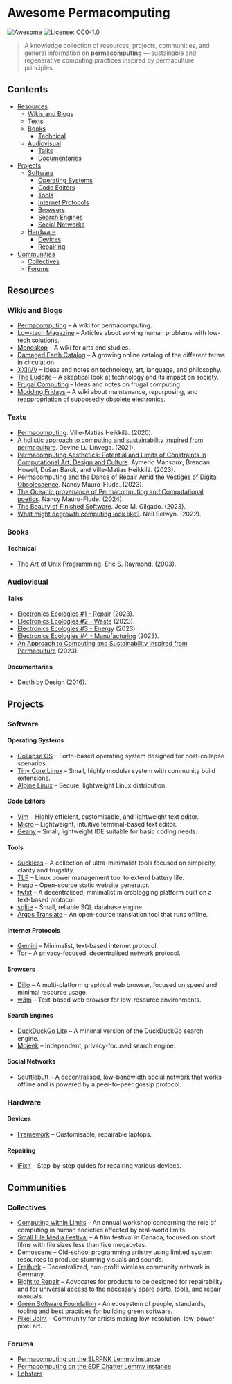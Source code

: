# Awesome Permacomputing 
[![Awesome](https://awesome.re/badge.svg)](https://awesome.re)
[![License: CC0-1.0](https://img.shields.io/badge/License-CC0_1.0-lightgrey.svg)](http://creativecommons.org/publicdomain/zero/1.0/)

> A knowledge collection of resources, projects, communities, and general information on **permacomputing** — sustainable and regenerative computing practices inspired by permaculture principles.

## Contents

- [Resources](#resources)
  - [Wikis and Blogs](#wikis-and-blogs)
  - [Texts](#texts)
  - [Books](#books)
    - [Technical](#technical)
  - [Audiovisual](#audiovisual)
    - [Talks](#talks)
    - [Documentaries](#documentaries)
- [Projects](#projects)
  - [Software](#software)
    - [Operating Systems](#operating-systems)
    - [Code Editors](#code-editors)
    - [Tools](#tools)
    - [Internet Protocols](#internet-protocols)
    - [Browsers](#browsers)
    - [Search Engines](#search-engines)
    - [Social Networks](#social-networks)
  - [Hardware](#hardware)
    - [Devices](#devices)
    - [Repairing](#repairing)
- [Communities](#communities)
  - [Collectives](#collectives)
  - [Forums](#forums)
    

## Resources

### Wikis and Blogs
  - [Permacomputing](https://permacomputing.net) – A wiki for permacomputing.
  - [Low-tech Magazine](https://www.lowtechmagazine.com/) – Articles about solving human problems with low-tech solutions.
  - [Monoskop](https://monoskop.org/) – A wiki for arts and studies.
  - [Damaged Earth Catalog](https://damaged.bleu255.com/) – A growing online catalog of the different terms in circulation.
  - [XXIIVV](https://wiki.xxiivv.com/site/home.html) – Ideas and notes on technology, art, language, and philosophy.
  - [The Luddite](https://theluddite.org/) – A skeptical look at technology and its impact on society.
  - [Frugal Computing](https://frugalcomputing.neocities.org/) – Ideas and notes on frugal computing.
  - [Modding Fridays](https://moddingfridays.bleu255.com/) – A wiki about maintenance, repurposing, and reappropriation of supposedly obsolete electronics.

### Texts
  - [Permacomputing](http://viznut.fi/files/texts-en/permacomputing.html). Ville-Matias Heikkilä. (2020).
  - [A holistic approach to computing and sustainability inspired from permaculture](https://wiki.xxiivv.com/site/permacomputing.html). Devine Lu Linvega. (2021).
  - [Permacomputing Aesthetics: Potential and Limits of Constraints in Computational Art, Design and Culture](https://limits.pubpub.org/pub/6loh1eqi/release/1). Aymeric Mansoux, Brendan Howell, Dušan Barok, and Ville-Matias Heikkilä. (2023).
  - [Permacomputing and the Dance of Repair Amid the Vestiges of Digital Obsolescence](https://networkcultures.org/performanceofcode/2023/09/05/the-dance-of-repair-amid-the-vestiges-of-digital-obsolescence/). Nancy Mauro-Flude. (2023).
  - [The Oceanic provenance of Permacomputing and Computational poetics](https://www.autoluminescence.institute/resources/library/intro-oceanic_provenance_permacomputing_codework/). Nancy Mauro-Flude. (2024).
  - [The Beauty of Finished Software](https://josem.co/the-beauty-of-finished-software/). Jose M. Gilgado. (2023).
  - [What might degrowth computing look like?](https://criticaledtech.com/2022/04/08/what-might-degrowth-computing-look-like/). Neil Selwyn. (2022).

### Books
  #### Technical
  - [The Art of Unix Programming](http://www.catb.org/esr/writings/taoup/html/index.html). Eric S. Raymond. (2003).

### Audiovisual
  #### Talks
  - [Electronics Ecologies #1 - Repair](https://www.youtube.com/playlist?list=PLE_y90GftjpbQr8TyY-md0znvPrsrfHd8) (2023).
  - [Electronics Ecologies #2 - Waste](https://www.youtube.com/playlist?list=PLE_y90GftjpZbr0HN3dZZ9eJ36LtyHzXQ) (2023).
  - [Electronics Ecologies #3 - Energy](https://www.youtube.com/playlist?list=PLE_y90GftjpY1jBRaT0kdJxZV1SkF2-Zm) (2023).
  - [Electronics Ecologies #4 - Manufacturing](https://www.youtube.com/playlist?list=PLE_y90GftjpaX_vV7Q5QHOSmhJa0DEmB0) (2023).
  - [An Approach to Computing and Sustainability Inspired from Permaculture](https://www.youtube.com/watch?v=T3u7bGgVspM&t=591s) (2023).

  #### Documentaries
  - [Death by Design](https://www.imdb.com/title/tt5693890/) (2016).

## Projects

### Software

#### Operating Systems
  - [Collapse OS](http://collapseos.org/) – Forth-based operating system designed for post-collapse scenarios.
  - [Tiny Core Linux](http://tinycorelinux.net/) – Small, highly modular system with community build extensions.
  - [Alpine Linux](https://www.alpinelinux.org/) – Secure, lightweight Linux distribution.

#### Code Editors
  - [Vim](https://www.vim.org/) – Highly efficient, customisable, and lightweight text editor.
  - [Micro](https://micro-editor.github.io/) – Lightweight, intuitive terminal-based text editor.
  - [Geany](https://www.geany.org/) – Small, lightweight IDE suitable for basic coding needs.

#### Tools
  - [Suckless](https://suckless.org/) – A collection of ultra-minimalist tools focused on simplicity, clarity and frugality.
  - [TLP](https://linrunner.de/tlp/) – Linux power management tool to extend battery life.
  - [Hugo](https://gohugo.io/) – Open-source static website generator.
  - [twtxt](https://twtxt.readthedocs.io/en/stable/) – A decentralised, minimalist microblogging platform built on a text-based protocol.
  - [sqlite](https://www.sqlite.org/) – Small, reliable SQL database engine.
  - [Argos Translate](https://www.argosopentech.com/) – An open-source translation tool that runs offline.

#### Internet Protocols
  - [Gemini](https://geminiprotocol.net/) – Minimalist, text-based internet protocol.
  - [Tor](https://www.torproject.org/) – A privacy-focused, decentralised network protocol.
    
#### Browsers
  - [Dillo](https://dillo.org/) – A multi-platform graphical web browser, focused on speed and minimal resource usage.
  - [w3m](https://w3m.sourceforge.net/) – Text-based web browser for low-resource environments.

#### Search Engines
  - [DuckDuckGo Lite](https://lite.duckduckgo.com/lite) – A minimal version of the DuckDuckGo search engine.
  - [Mojeek](https://www.mojeek.com/) – Independent, privacy-focused search engine.

#### Social Networks
  - [Scuttlebutt](https://scuttlebutt.nz/) – A decentralised, low-bandwidth social network that works offline and is powered by a peer-to-peer gossip protocol.

### Hardware

#### Devices
  - [Framework](https://frame.work/) – Customisable, repairable laptops.

#### Repairing
  - [iFixit](https://www.ifixit.com/Guide) – Step-by-step guides for repairing various devices.

## Communities

### Collectives

  - [Computing within Limits](https://limits.pubpub.org/) – An annual workshop concerning the role of computing in human societies affected by real-world limits.
  - [Small File Media Festival](https://smallfile.ca/) – A film festival in Canada, focused on short films with file sizes less than five megabytes.
  - [Demoscene](https://www.demoscene.info/) – Old-school programming artistry using limited system resources to produce stunning visuals and sounds.
  - [Freifunk](https://freifunk.net/en/) – Decentralized, non-profit wireless community network in Germany.
  - [Right to Repair](https://repair.eu/) – Advocates for products to be designed for repairability and for universal access to the necessary spare parts, tools, and repair manuals.
  - [Green Software Foundation](https://greensoftware.foundation/) – An ecosystem of people, standards, tooling and best practices for building green software.
  - [Pixel Joint](https://www.pixeljoint.com/) – Community for artists making low-resolution, low-power pixel art.

### Forums
 - [Permacomputing on the SLRPNK Lemmy instance](https://slrpnk.net/c/permacomputing)
 - [Permacomputing on the SDF Chatter Lemmy instance](https://lemmy.sdf.org/c/permacomputing)
 - [Lobsters](https://lobste.rs/)
